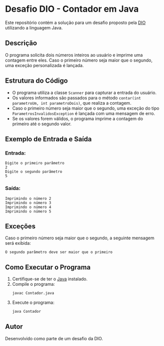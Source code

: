 # Desafio DIO - Contador em Java

Este repositório contém a solução para um desafio proposto pela [DIO](https://www.dio.me/) utilizando a linguagem Java.

## Descrição

O programa solicita dois números inteiros ao usuário e imprime uma contagem entre eles. Caso o primeiro número seja maior que o segundo, uma exceção personalizada é lançada.

## Estrutura do Código

- O programa utiliza a classe `Scanner` para capturar a entrada do usuário.
- Os valores informados são passados para o método `contar(int parametroUm, int parametroDois)`, que realiza a contagem.
- Caso o primeiro número seja maior que o segundo, uma exceção do tipo `ParametrosInvalidosException` é lançada com uma mensagem de erro.
- Se os valores forem válidos, o programa imprime a contagem do primeiro até o segundo valor.

## Exemplo de Entrada e Saída

### Entrada:
```
Digite o primeiro parâmetro
2
Digite o segundo parâmetro
5
```

### Saída:
```
Imprimindo o número 2
Imprimindo o número 3
Imprimindo o número 4
Imprimindo o número 5
```

## Exceções
Caso o primeiro número seja maior que o segundo, a seguinte mensagem será exibida:
```
O segundo parâmetro deve ser maior que o primeiro
```

## Como Executar o Programa

1. Certifique-se de ter o [Java](https://www.oracle.com/java/technologies/javase-downloads.html) instalado.
2. Compile o programa:
   ```sh
   javac Contador.java
   ```
3. Execute o programa:
   ```sh
   java Contador
   ```

## Autor
Desenvolvido como parte de um desafio da DIO.

